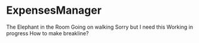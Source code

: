 # ExpensesManager
The Elephant in the Room
Going on walking
Sorry but I need this
Working in progress
How to make breakline?
